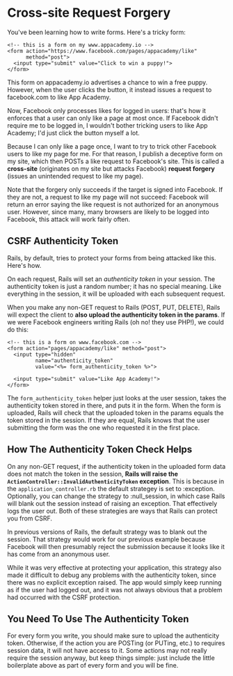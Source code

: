# Cross-site Request Forgery

You've been learning how to write forms. Here's a tricky form:

```html+erb
<!-- this is a form on my www.appacademy.io -->
<form action="https://www.facebook.com/pages/appacademy/like"
      method="post">
  <input type="submit" value="Click to win a puppy!">
</form>
```

This form on appacademy.io advertises a chance to win a free
puppy. However, when the user clicks the button, it instead issues a
request to facebook.com to like App Academy.

Now, Facebook only processes likes for logged in users: that's how it
enforces that a user can only like a page at most once. If Facebook
didn't require me to be logged in, I wouldn't bother tricking users to
like App Academy; I'd just click the button myself a lot.

Because I can only like a page once, I want to try to trick other
Facebook users to like my page for me. For that reason, I publish a
deceptive form on my site, which then POSTs a like request to
Facebook's site. This is called a **cross-site** (originates on my site
but attacks Facebook) **request forgery** (issues an unintended request
to like my page).

Note that the forgery only succeeds if the target is signed into
Facebook. If they are not, a request to like my page will not
succeed: Facebook will return an error saying the like request is not
authorized for an anonymous user. However, since many, many browsers
are likely to be logged into Facebook, this attack will work fairly
often.

## CSRF Authenticity Token

Rails, by default, tries to protect your forms from being attacked
like this. Here's how.

On each request, Rails will set an *authenticity token* in your
session. The authenticity token is just a random number; it has no
special meaning. Like everything in the session, it will be uploaded
with each subsequent request.

When you make any non-GET request to Rails (POST, PUT, DELETE), Rails
will expect the client to **also upload the authenticity token in the
params**. If we were Facebook engineers writing Rails (oh no! they use
PHP!), we could do this:

```html+erb
<!-- this is a form on www.facebook.com -->
<form action="pages/appacademy/like" method="post">
  <input type="hidden"
         name="authenticity_token"
         value="<%= form_authenticity_token %>">

  <input type="submit" value="Like App Academy!">
</form>
```

The `form_authenticity_token` helper just looks at the user session,
takes the authenticity token stored in there, and puts it in the
form. When the form is uploaded, Rails will check that the uploaded
token in the params equals the token stored in the session. If they
are equal, Rails knows that the user submitting the form was the one
who requested it in the first place.

## How The Authenticity Token Check Helps

On any non-GET request, if the authenticity token in the uploaded form
data does not match the token in the session, **Rails will raise the 
`ActionController::InvalidAuthenticityToken` exception**.
This is because in the `application_controller.rb` the default strategey 
is set to :exception.  Optionally, you can change the strategy to :null_session, in which 
case Rails will blank out the session instead of raising an exception.
That effectively logs the user out.
Both of these strategies are ways that Rails can protect you from 
CSRF.

In previous versions of Rails, the default strategy was to blank out 
the session.  That strategy would work for our previous example because Facebook will
then presumably reject the submission because it looks like it has
come from an anonymous user.

While it was very effective at protecting your application, this 
strategy also made it difficult to debug any problems with the 
authenticity token, since there was no explicit exception raised.
The app would simply keep running as if the user had logged out, and 
it was not always obvious that a problem had occurred with the CSRF 
protection.

## You Need To Use The Authenticity Token

For every form you write, you should make sure to upload the
authenticity token. Otherwise, if the action you are POSTing (or
PUTing, etc.) to requires session data, it will not have access to
it. Some actions may not really require the session anyway, but keep
things simple: just include the little boilerplate above as part of
every form and you will be fine.
